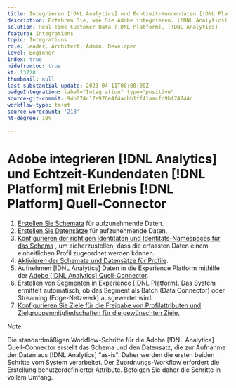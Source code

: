 ```yaml
---
title: Integrieren [!DNL Analytics] und Echtzeit-Kundendaten [!DNL Platform] mit Erlebnis [!DNL Platform] Quell-Connector-Tutorial
description: Erfahren Sie, wie Sie Adobe integrieren. [!DNL Analytics] mit Echtzeit-Kundendaten [!DNL Platform] Verwenden des Erlebnisses [!DNL Platform] Quell-Connector.
solution: Real-Time Customer Data [!DNL Platform], [!DNL Analytics]
feature: Integrations
topic: Integrations
role: Leader, Architect, Admin, Developer
level: Beginner
index: true
hidefromtoc: true
kt: 13728
thumbnail: null
last-substantial-update: 2023-04-11T00:00:00Z
badgeIntegration: label="Integration" type="positive"
source-git-commit: 94b074c17e976e4f4acbb1ff41aacfc9bf74744c
workflow-type: tm+mt
source-wordcount: '218'
ht-degree: 19%

---
```



# Adobe integrieren [!DNL Analytics] und Echtzeit-Kundendaten [!DNL Platform] mit Erlebnis [!DNL Platform] Quell-Connector

<ol>
    <li><a href="https://experienceleague.adobe.com/?lang=de#dashboard/learning" _target="_blank" rel="noopener noreferrer">Erstellen Sie Schemata</a> für aufzunehmende Daten.</li>
    <li><a href="https://experienceleague.adobe.com/docs/platform-learn/tutorials/data-ingestion/create-datasets-and-ingest-data.html?lang=de" _target="_blank" rel="noopener noreferrer">Erstellen Sie Datensätze</a> für aufzunehmende Daten.</a></li>
    <li><a href="https://experienceleague.adobe.com/docs/platform-learn/tutorials/identities/label-ingest-and-verify-identity-data.html?lang=en" _target="_blank" rel="noopener noreferrer">Konfigurieren der richtigen Identitäten und Identitäts-Namespaces für das Schema</a> , um sicherzustellen, dass die erfassten Daten einem einheitlichen Profil zugeordnet werden können.</li> 
    <li><a href="https://experienceleague.adobe.com/docs/platform-learn/tutorials/profiles/bring-data-into-the-real-time-customer-profile.html?lang=de" _target="_blank" rel="noopener noreferrer">Aktivieren der Schemata und Datensätze für Profile</a>.</li>
    <li>Aufnehmen [!DNL Analytics] Daten in die Experience Platform mithilfe der <a href="https://experienceleague.adobe.com/docs/platform-learn/tutorials/sources/ingest-data-from-adobe-analytics.html?lang=de" _target="_blank" rel="noopener noreferrer">Adobe [!DNL Analytics] Quell-Connector</a>.</li>
    <li><a href="https://experienceleague.adobe.com/docs/platform-learn/tutorials/audiences/create-audiences.html" _target="_blank" rel="noopener noreferrer">Erstellen von Segmenten in Experience [!DNL Platform].</a> Das System ermittelt automatisch, ob das Segment als Batch (Data Connector) oder Streaming (Edge-Netzwerk) ausgewertet wird.</li>
    <li><a href="https://experienceleague.adobe.com/docs/platform-learn/tutorials/destinations/create-destinations-and-activate-data.html" _target="_blank" rel="noopener noreferrer">Konfigurieren Sie Ziele für die Freigabe von Profilattributen und Zielgruppenmitgliedschaften für die gewünschten Ziele.</a></li>   
</ol>

>[!NOTE]
>
>Die standardmäßigen Workflow-Schritte für die Adobe [!DNL Analytics] Quell-Connector erstellt das Schema und den Datensatz, die zur Aufnahme der Daten aus [!DNL Analytics] &quot;as-is&quot;. Daher werden die ersten beiden Schritte vom System verarbeitet. Der Zuordnungs-Workflow erfordert die Erstellung benutzerdefinierter Attribute. Befolgen Sie daher die Schritte in vollem Umfang.
